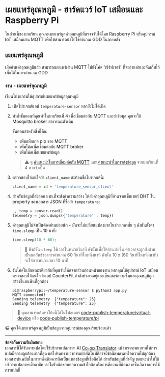 <!--
CO_OP_TRANSLATOR_METADATA:
{
  "original_hash": "4efc74299e19f5d08f2f3f34451a11ba",
  "translation_date": "2025-08-27T22:07:33+00:00",
  "source_file": "2-farm/lessons/1-predict-plant-growth/single-board-computer-temp-publish.md",
  "language_code": "th"
}
-->
# เผยแพร่อุณหภูมิ - ฮาร์ดแวร์ IoT เสมือนและ Raspberry Pi

ในส่วนนี้ของบทเรียน คุณจะเผยแพร่มูลค่าอุณหภูมิที่ตรวจจับได้โดย Raspberry Pi หรืออุปกรณ์ IoT เสมือนผ่าน MQTT เพื่อให้สามารถนำไปใช้คำนวณ GDD ในภายหลัง

## เผยแพร่อุณหภูมิ

เมื่ออ่านค่าอุณหภูมิแล้ว สามารถเผยแพร่ผ่าน MQTT ไปยังโค้ด 'เซิร์ฟเวอร์' ที่จะอ่านค่าและจัดเก็บไว้เพื่อใช้ในการคำนวณ GDD

### งาน - เผยแพร่อุณหภูมิ

เขียนโปรแกรมให้อุปกรณ์เผยแพร่ข้อมูลอุณหภูมิ

1. เปิดโปรเจกต์แอป `temperature-sensor` หากยังไม่ได้เปิด

1. ทำซ้ำขั้นตอนที่คุณทำในบทเรียนที่ 4 เพื่อเชื่อมต่อกับ MQTT และส่งข้อมูล คุณจะใช้ Mosquitto broker สาธารณะตัวเดิม

    ขั้นตอนสำหรับสิ่งนี้คือ:

    - เพิ่มแพ็กเกจ pip ของ MQTT
    - เพิ่มโค้ดเพื่อเชื่อมต่อกับ MQTT broker
    - เพิ่มโค้ดเพื่อเผยแพร่ข้อมูล

    > ⚠️ ดู [คำแนะนำในการเชื่อมต่อกับ MQTT](../../../1-getting-started/lessons/4-connect-internet/single-board-computer-mqtt.md) และ [คำแนะนำในการส่งข้อมูล](../../../1-getting-started/lessons/4-connect-internet/single-board-computer-telemetry.md) จากบทเรียนที่ 4 หากจำเป็น

1. ตรวจสอบให้แน่ใจว่า `client_name` สะท้อนชื่อโปรเจกต์นี้:

    ```python
    client_name = id + 'temperature_sensor_client'
    ```

1. สำหรับข้อมูลที่ส่งออก แทนที่จะส่งค่าความสว่าง ให้ส่งค่าอุณหภูมิที่อ่านจากเซ็นเซอร์ DHT ใน property ของเอกสาร JSON ที่ชื่อว่า `temperature`:

    ```python
    _, temp = sensor.read()
    telemetry = json.dumps({'temperature' : temp})
    ```

1. ค่าอุณหภูมิไม่จำเป็นต้องอ่านบ่อยนัก - มันจะไม่เปลี่ยนแปลงมากในช่วงเวลาสั้น ๆ ดังนั้นตั้งค่า `time.sleep` เป็น 10 นาที:

    ```cpp
    time.sleep(10 * 60);
    ```

    > 💁 ฟังก์ชัน `sleep` ใช้เวลาในหน่วยวินาที ดังนั้นเพื่อให้อ่านง่ายขึ้น ค่าเวลาจะถูกส่งผ่านเป็นผลลัพธ์ของการคำนวณ 60 วินาทีในหนึ่งนาที ดังนั้น 10 x (60 วินาทีในหนึ่งนาที) จะให้การหน่วงเวลา 10 นาที

1. รันโค้ดในลักษณะเดียวกับที่คุณรันโค้ดจากส่วนก่อนหน้าของงาน หากคุณใช้อุปกรณ์ IoT เสมือน ตรวจสอบให้แน่ใจว่าแอป CounterFit กำลังทำงานอยู่และเซ็นเซอร์ความชื้นและอุณหภูมิถูกสร้างขึ้นบนพินที่ถูกต้อง

    ```output
    pi@raspberrypi:~/temperature-sensor $ python3 app.py
    MQTT connected!
    Sending telemetry  {"temperature": 25}
    Sending telemetry  {"temperature": 25}
    ```

> 💁 คุณสามารถค้นหาโค้ดนี้ได้ในโฟลเดอร์ [code-publish-temperature/virtual-device](../../../../../2-farm/lessons/1-predict-plant-growth/code-publish-temperature/virtual-device) หรือ [code-publish-temperature/pi](../../../../../2-farm/lessons/1-predict-plant-growth/code-publish-temperature/pi)

😀 คุณได้เผยแพร่อุณหภูมิเป็นข้อมูลจากอุปกรณ์ของคุณเรียบร้อยแล้ว

---

**ข้อจำกัดความรับผิดชอบ**:  
เอกสารนี้ได้รับการแปลโดยใช้บริการแปลภาษา AI [Co-op Translator](https://github.com/Azure/co-op-translator) แม้ว่าเราจะพยายามให้การแปลมีความถูกต้องมากที่สุด แต่โปรดทราบว่าการแปลอัตโนมัติอาจมีข้อผิดพลาดหรือความไม่ถูกต้อง เอกสารต้นฉบับในภาษาดั้งเดิมควรถือเป็นแหล่งข้อมูลที่เชื่อถือได้ สำหรับข้อมูลที่สำคัญ ขอแนะนำให้ใช้บริการแปลภาษามืออาชีพ เราไม่รับผิดชอบต่อความเข้าใจผิดหรือการตีความที่ผิดพลาดซึ่งเกิดจากการใช้การแปลนี้